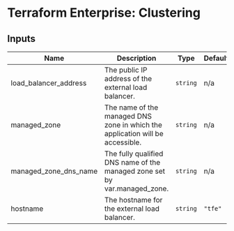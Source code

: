 # Terraform Enterprise: Clustering

## Inputs

| Name | Description | Type | Default | Required |
|------|-------------|------|---------|:-----:|
| load\_balancer\_address | The public IP address of the external load balancer. | `string` | n/a | yes |
| managed\_zone | The name of the managed DNS zone in which the application will be accessible. | `string` | n/a | yes |
| managed\_zone\_dns\_name | The fully qualified DNS name of the managed zone set by var.managed\_zone. | `string` | n/a | yes |
| hostname | The hostname for the external load balancer. | `string` | `"tfe"` | no |

